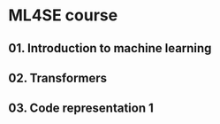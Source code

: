 # ML4SE course

## 01. Introduction to machine learning
## 02. Transformers
## 03. Code representation 1
